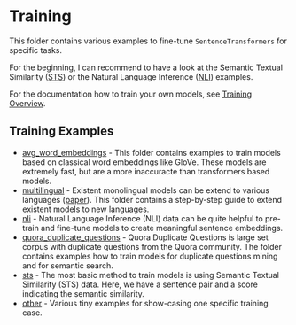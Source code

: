 # Training

This folder contains various examples to fine-tune `SentenceTransformers` for specific tasks.

For the beginning, I can recommend to have a look at the Semantic Textual Similarity ([STS](sts/)) or the Natural Language Inference ([NLI](nli/)) examples. 

For the documentation how to train your own models, see [Training Overview](http://www.sbert.net/docs/training/overview.html).

## Training Examples
- [avg_word_embeddings](avg_word_embeddings/) - This folder contains examples to train models based on classical word embeddings like GloVe. These models are extremely fast, but are a more inaccuracte than transformers based models.
- [multilingual](multilingual/) - Existent monolingual models can be extend to various languages ([paper](https://arxiv.org/abs/2004.09813)). This folder contains a step-by-step guide to extend existent models to new languages. 
- [nli](nli/) - Natural Language Inference (NLI) data can be quite helpful to pre-train and fine-tune models to create meaningful sentence embeddings.
- [quora_duplicate_questions](quora_duplicate_questions/) - Quora Duplicate Questions is large set corpus with duplicate questions from the Quora community. The folder contains examples how to train models for duplicate questions mining and for semantic search.
- [sts](sts/) - The most basic method to train models is using Semantic Textual Similarity (STS) data. Here, we have a sentence pair and a score indicating the semantic similarity.
- [other](other/) - Various tiny examples for show-casing one specific training case.

